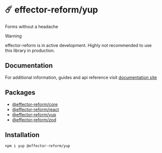 # ☄️ effector-reform/yup

Forms without a headache

> [!WARNING]  
> effector-reform is in active development.
> Highly not recommended to use this
> library in production.

## Documentation

For additional information, guides and api reference visit [documentation site](https://qvelty.github.io/effector-reform/)

## Packages

- [@effector-reform/core](https://www.npmjs.com/package/@effector-reform/core)
- [@effector-reform/react](https://www.npmjs.com/package/@effector-reform/react)
- [@effector-reform/yup](https://www.npmjs.com/package/@effector-reform/yup)
- [@effector-reform/zod](https://www.npmjs.com/package/@effector-reform/zod)

## Installation

```
npm i yup @effector-reform/yup
```